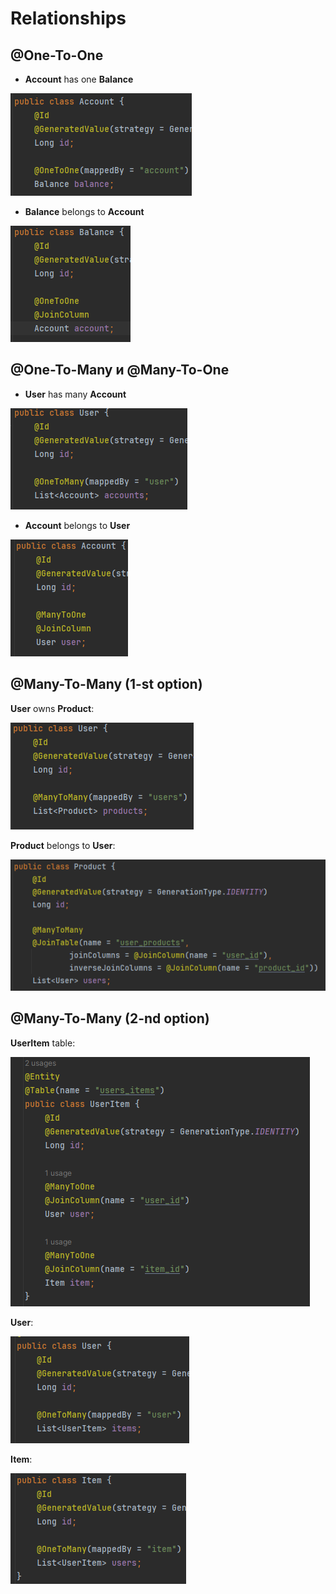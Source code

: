 # Relationships
## @One-To-One
+ **Account** has one **Balance**

![img.png](screenshots/img.png)

+ **Balance** belongs to **Account**

![img_1.png](screenshots/img_1.png)

## @One-To-Many и @Many-To-One
+ **User** has many **Account**

![img_2.png](screenshots/img_2.png)

+ **Account** belongs to **User**

![img_3.png](screenshots/img_3.png)

## @Many-To-Many (1-st option)

**User** owns **Product**:

![img_4.png](screenshots/img_4.png)

**Product** belongs to **User**:

![img_5.png](screenshots/img_5.png)

## @Many-To-Many (2-nd option)
**UserItem** table:

![img_7.png](screenshots/img_7.png)

**User**:

![img_8.png](screenshots/img_8.png)

**Item**:

![img_9.png](screenshots/img_9.png)